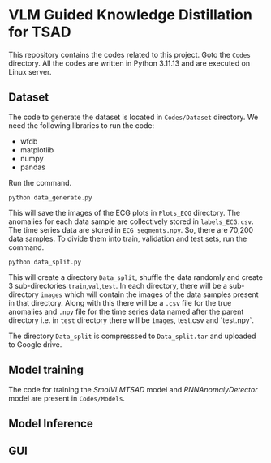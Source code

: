 # VLM Guided Knowledge Distillation for TSAD


This repository contains the codes related to this project. Goto the `Codes` directory. All the codes are written in Python 3.11.13 and are executed on Linux server.

## Dataset 
The code to generate the dataset is located in `Codes/Dataset` directory. We need the following libraries to run the code:
  * wfdb
  * matplotlib
  * numpy
  * pandas


Run the command.
```
python data_generate.py
```
This will save the images of the ECG plots in `Plots_ECG` directory. The anomalies for each data sample are collectively stored in `labels_ECG.csv`. The time series data are stored in `ECG_segments.npy`. So, there are 70,200 data samples. To divide them into train, validation and test sets, run the command.
```
python data_split.py
```
This will create a directory `Data_split`, shuffle the data randomly and create 3 sub-directories `train`,`val`,`test`. In each directory, there will be a sub-directory `images` which will contain the images of the data samples present in that directory. Along with this there will be a `.csv` file for the true anomalies and `.npy` file for the time series data named after the parent directory i.e. in `test` directory there will be `images`, test.csv and 'test.npy`.

The directory `Data_split` is compresssed to `Data_split.tar` and uploaded to Google drive.

## Model training
The code for training the *SmolVLMTSAD* model and *RNNAnomalyDetector* model are present in `Codes/Models`. 

## Model Inference

## GUI


